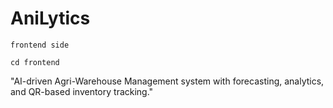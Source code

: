 # AniLytics
`frontend side`
 
 ```
 cd frontend
 ```
  
"AI-driven Agri-Warehouse Management system with forecasting, analytics, and QR-based inventory tracking."